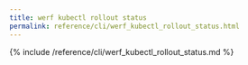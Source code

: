 ```yaml
---
title: werf kubectl rollout status
permalink: reference/cli/werf_kubectl_rollout_status.html
---
```


{% include /reference/cli/werf_kubectl_rollout_status.md %}
